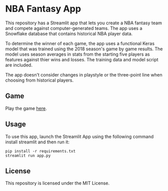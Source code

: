 ﻿# NBA Fantasy App

This repository has a Streamlit app that lets you create a NBA fantasy team and compete against computer-generated teams. The app uses a Snowflake database that contains historical NBA player data.

To determine the winner of each game, the app uses a functional Keras model that was trained using the 2018 season's game by game results. The model uses season averages in stats from the starting five players as features against thier wins and losses. The training data and model script are included. 

The app doesn't consider changes in playstyle or the three-point line when choosing from historical players.

## Game
Play the game [here](https://hatmanstack-streamlit-nba-app-dz3nxx.streamlit.app/).

## Usage
To use this app, launch the Streamlit App using the following command install streamlit and then run it:

```
pip install -r requirements.txt
streamlit run app.py
```

## License

This repository is licensed under the MIT License.
